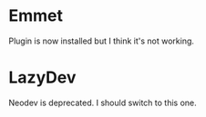 # Emmet
Plugin is now installed but I think it's not working.


# LazyDev
Neodev is deprecated. I should switch to this one.
